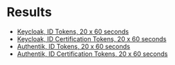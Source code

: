 # Results

- [Keycloak, ID Tokens, 20 x 60 seconds](./idt_op1_60x20.tsv)
- [Keycloak, ID Certification Tokens, 20 x 60 seconds](./ict_rs256_op1_60x20.tsv)
- [Authentik, ID Tokens, 20 x 60 seconds](./idt_op2_60x20.tsv)
- [Authentik, ID Certification Tokens, 20 x 60 seconds](./ict_rs256_op2_60x20.tsv)
